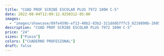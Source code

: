 ```yaml
---
title: "CUAD PROF SCRIBE ESCOLAR PLUS 7972 100H C-5"
date: 2022-08-04T12:09:12.9250312-05:00
images:
  - "images/showcase/89fe459b-ef13-48b2-83b2-311dddb7ffc5_8210890b-2605-46dc-9cb7-370f0d1b342a.webp"
description: "CUAD PROF SCRIBE ESCOLAR PLUS 7972 100H C-5"
price: "24"
sizes: ["Pieza"]
colors: ["CUADERNO PROFESIONAL"]
draft: false
---
```

